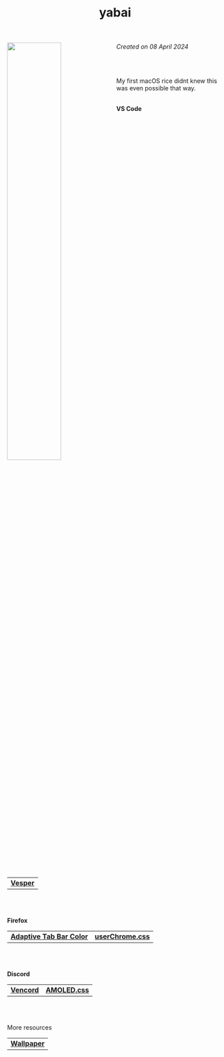 <h1 align="center"> yabai <br><br> </h1>
<img width="50%" align="left" src="https://github.com/0PandaDEV/dotfiles/blob/main/images/showcase.png?raw=true">

<h6><i>Created on 08 April 2024</i></h6><br>
<p>
  My first macOS rice didnt knew this was even possible that way.
  
  <br>
  <br>

  **VS Code**

  <table><tr><td>
        <a href="https://marketplace.visualstudio.com/items?itemName=raunofreiberg.vesper"> <b>Vesper</b> </a>
  </td></tr></table>

  <br>
  <br>

  **Firefox**

  <table>
    <tr>
      <td>
        <a href="https://addons.mozilla.org/en-US/firefox/addon/adaptive-tab-bar-colour/"> <b>Adaptive Tab Bar Color</b> </a>
      </td>
      <td>
        <a href="https://github.com/0PandaDEV/dotfiles/tree/main/MacOS/yabai/userChrome.css"> <b>userChrome.css</b> </a>
      </td>
    </tr>
  </table>

  <br>
  <br>

  **Discord**

  <table>
    <tr>
      <td>
        <a href="https://vencord.dev"> <b>Vencord</b> </a>
      </td>
      <td>
        <a href="https://gist.githubusercontent.com/0PandaDEV/d70f9e9f870497d4ad2bcdc2d7f1a4fb/raw/b09c7ee9726c99485cee367187b5008608cea67e/AMOLED.theme.css"> <b>AMOLED.css</b> </a>
      </td>
    </tr>
  </table>

  <br>
  <br>

  More resources

  <table><tr><td>
        <a href="https://twitter.com/javilopen/status/1765784258335895685"> <b>Wallpaper</b> </a>
  </td></tr></table>
</p>
